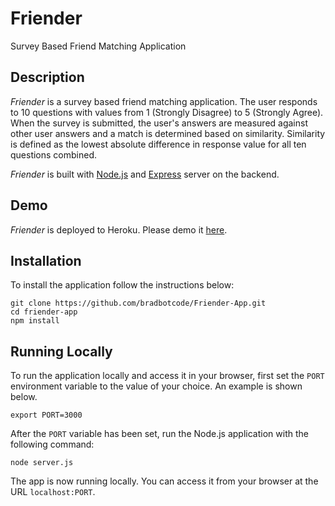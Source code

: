 # Friender
Survey Based Friend Matching Application

## Description

*Friender* is a survey based friend matching application. The user responds to 10 questions with values from 1 (Strongly Disagree) to 5 (Strongly Agree). When the survey is submitted, the user's answers are measured against other user answers and a match is determined based on similarity. Similarity is defined as the lowest absolute difference in response value for all ten questions combined.

*Friender* is built with [Node.js](https://nodejs.org/en/) and [Express](https://expressjs.com/) server on the backend. 

## Demo
	
*Friender* is deployed to Heroku. Please demo it [here](https://salty-fjord-67098.herokuapp.com/).

## Installation

To install the application follow the instructions below:

	git clone https://github.com/bradbotcode/Friender-App.git
	cd friender-app
	npm install
	
## Running Locally

To run the application locally and access it in your browser, first set the `PORT` environment variable to the value of your choice. An example is shown below.

	export PORT=3000
	
After the `PORT` variable has been set, run the Node.js application with the following command:

	node server.js
	
The app is now running locally. You can access it from your browser at the URL `localhost:PORT`.
